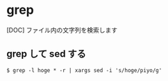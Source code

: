 # grep

[DOC] ファイル内の文字列を検索します

## grep して sed する

```
$ grep -l hoge * -r | xargs sed -i 's/hoge/piyo/g'
```
